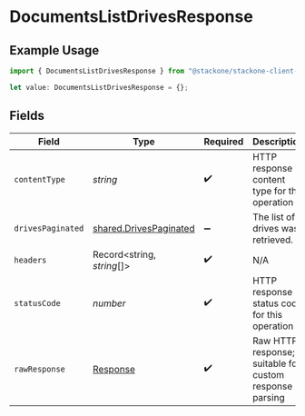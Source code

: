 # DocumentsListDrivesResponse

## Example Usage

```typescript
import { DocumentsListDrivesResponse } from "@stackone/stackone-client-ts/sdk/models/operations";

let value: DocumentsListDrivesResponse = {};
```

## Fields

| Field                                                                   | Type                                                                    | Required                                                                | Description                                                             |
| ----------------------------------------------------------------------- | ----------------------------------------------------------------------- | ----------------------------------------------------------------------- | ----------------------------------------------------------------------- |
| `contentType`                                                           | *string*                                                                | :heavy_check_mark:                                                      | HTTP response content type for this operation                           |
| `drivesPaginated`                                                       | [shared.DrivesPaginated](../../../sdk/models/shared/drivespaginated.md) | :heavy_minus_sign:                                                      | The list of drives was retrieved.                                       |
| `headers`                                                               | Record<string, *string*[]>                                              | :heavy_check_mark:                                                      | N/A                                                                     |
| `statusCode`                                                            | *number*                                                                | :heavy_check_mark:                                                      | HTTP response status code for this operation                            |
| `rawResponse`                                                           | [Response](https://developer.mozilla.org/en-US/docs/Web/API/Response)   | :heavy_check_mark:                                                      | Raw HTTP response; suitable for custom response parsing                 |